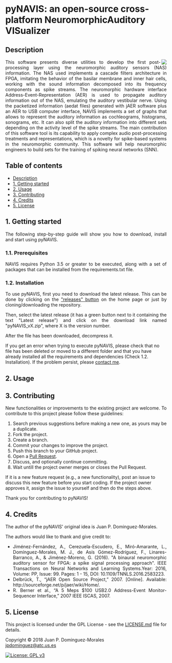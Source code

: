# pyNAVIS: an open-source cross-platform NeuromorphicAuditory VISualizer

<h2 name="Description">Description</h2>
<p align="justify">
<img align="right" src="https://github.com/jpdominguez/NAVIS-Tool/blob/master/NAVIS/Wiki_Images/navis-logo-128.png">
This software presents diverse utilities to develop the first post-processing layer using the neuromorphic auditory sensors (NAS) information. The NAS used implements a cascade filters architecture in FPGA, imitating the behavior of the basilar membrane and inner hair cells, working with the sound information decomposed into its frequency components as spike streams. The neuromorphic hardware interface Address-Event-Representation (AER) is used to propagate auditory information out of the NAS, emulating the auditory vestibular nerve. Using the packetized information (aedat files) generated with jAER software plus an AER to USB computer interface, NAVIS implements a set of graphs that allows to represent the auditory information as cochleograms, histograms, sonograms, etc. It can also split the auditory information into different sets depending on the activity level of the spike streams. The main contribution of this software tool is its capability to apply complex audio post-processing treatments and representations, which is a novelty for spike-based systems in the neuromorphic community. This software will help neuromorphic engineers to build sets for the training of spiking neural networks (SNN).</p>

<h2>Table of contents</h2>
<p align="justify">
<ul>
<li><a href="#Description">Description</a></li>
<li><a href="#GettingStarted">1. Getting started</a></li>
<li><a href="#Usage">2. Usage</a></li>
<li><a href="#Contributing">3. Contributing</a></li>
<li><a href="#Credits">4. Credits</a></li>
<li><a href="#License">5. License</a></li>
</ul>
</p>

<h2 name="GettingStarted">1. Getting started</h2>
<p align="justify">
The following step-by-step guide will show you how to download, install and start using pyNAVIS.
</p>

<h3>1.1. Prerequisites</h3>
<p align="justify">
NAVIS requires Python 3.5 or greater to be executed, along with a set of packages that can be installed from the requirements.txt file.
</p>

<h3>1.2. Installation</h3>
<p align="justify">
To use pyNAVIS, first you need to download the latest release. This can be done by clicking on the <a href="https://github.com/jpdominguez/pyNAVIS/releases">"releases" button</a> on the home page or just by cloning/downloading the repository.
</p>

<p align="justify">
Then, select the latest release (it has a green button next to it containing the text "Latest release") and click on the download link named "pyNAVIS_vX.zip", where X is the version number.
</p>


<p align="justify">
After the file has been downloaded, decompress it. 
  
If you get an error when trying to execute pyNAVIS, please check that no file has been deleted or moved to a different folder and that you have already installed all the requirements and dependencies (Check 1.2. Installation). If the problem persist, please <a href="mailto:jpdominguez@atc.us.es">contact me</a>.
</p>




<h2 name="Usage">2. Usage</h2>




<h2 name="Contributing">3. Contributing</h2>
<p align="justify">
New functionalities or improvements to the existing project are welcome. To contribute to this project please follow these guidelines:
<ol align="justify">
<li> Search previous suggestions before making a new one, as yours may be a duplicate.</li>
<li> Fork the project.</li>
<li> Create a branch.</li>
<li> Commit your changes to improve the project.</li>
<li> Push this branch to your GitHub project.</li>
<li> Open a <a href="https://github.com/jpdominguez/pyNAVIS/pulls">Pull Request</a>.</li>
<li> Discuss, and optionally continue committing.</li>
<li> Wait untill the project owner merges or closes the Pull Request.</li>
</ol>
If it is a new feature request (e.g., a new functionality), post an issue to discuss this new feature before you start coding. If the project owner approves it, assign the issue to yourself and then do the steps above.
</p>
<p align="justify">
Thank you for contributing to pyNAVIS!
</p>

<h2 name="Credits">4. Credits</h2>
<p align="justify">
The author of the pyNAVIS' original idea is Juan P. Dominguez-Morales.
</p>
<p align="justify">
The authors would like to thank and give credit to:
<ul align="justify">
<li>Jiménez-Fernández, A., Cerezuela-Escudero, E., Miró-Amarante, L., Domínguez-Morales, M. J., de Asís Gómez-Rodríguez, F., Linares-Barranco, A., & Jiménez-Moreno, G. (2016). "A binaural neuromorphic auditory sensor for FPGA: a spike signal processing approach". IEEE Transactions on Neural Networks and Learning Systems.Year: 2016, Volume: PP, Issue: 99. Pages: 1 - 15, DOI: 10.1109/TNNLS.2016.2583223.</li>
<li>Delbrück, T., “jAER Open Source Project,” 2007. [Online]. Available: http://sourceforge.net/p/jaer/wiki/Home/.</li>
<li>R. Berner et al., “A 5 Meps $100 USB2.0 Address-Event Monitor-Sequencer Interface,” 2007 IEEE ISCAS, 2007.</li>
</ul>
</p>

<h2 name="License">5. License</h2>

<p align="justify">
This project is licensed under the GPL License - see the <a href="https://raw.githubusercontent.com/jpdominguez/NAVIS-Tool/master/LICENSE">LICENSE.md</a> file for details.
</p>
<p align="justify">
Copyright © 2018 Juan P. Dominguez-Morales<br>  
<a href="mailto:jpdominguez@atc.us.es">jpdominguez@atc.us.es</a>
</p>

[![License: GPL v3](https://img.shields.io/badge/License-GPL%20v3-blue.svg)](http://www.gnu.org/licenses/gpl-3.0)
